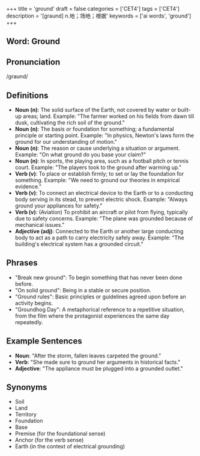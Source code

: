+++
title = 'ground'
draft = false
categories = ['CET4']
tags = ['CET4']
description = '[graund] n.地；场地；根据'
keywords = ['ai words', 'ground']
+++

## Word: Ground

## Pronunciation
/ɡraʊnd/

## Definitions
- **Noun (n)**: The solid surface of the Earth, not covered by water or built-up areas; land. Example: "The farmer worked on his fields from dawn till dusk, cultivating the rich soil of the ground."
- **Noun (n)**: The basis or foundation for something; a fundamental principle or starting point. Example: "In physics, Newton's laws form the ground for our understanding of motion."
- **Noun (n)**: The reason or cause underlying a situation or argument. Example: "On what ground do you base your claim?"
- **Noun (n)**: In sports, the playing area, such as a football pitch or tennis court. Example: "The players took to the ground after warming up."
- **Verb (v)**: To place or establish firmly; to set or lay the foundation for something. Example: "We need to ground our theories in empirical evidence."
- **Verb (v)**: To connect an electrical device to the Earth or to a conducting body serving in its stead, to prevent electric shock. Example: "Always ground your appliances for safety."
- **Verb (v)**: (Aviation) To prohibit an aircraft or pilot from flying, typically due to safety concerns. Example: "The plane was grounded because of mechanical issues."
- **Adjective (adj)**: Connected to the Earth or another large conducting body to act as a path to carry electricity safely away. Example: "The building's electrical system has a grounded circuit."

## Phrases
- "Break new ground": To begin something that has never been done before.
- "On solid ground": Being in a stable or secure position.
- "Ground rules": Basic principles or guidelines agreed upon before an activity begins.
- "Groundhog Day": A metaphorical reference to a repetitive situation, from the film where the protagonist experiences the same day repeatedly.

## Example Sentences
- **Noun**: "After the storm, fallen leaves carpeted the ground."
- **Verb**: "She made sure to ground her arguments in historical facts."
- **Adjective**: "The appliance must be plugged into a grounded outlet."

## Synonyms
- Soil
- Land
- Territory
- Foundation
- Base
- Premise (for the foundational sense)
- Anchor (for the verb sense)
- Earth (in the context of electrical grounding)
